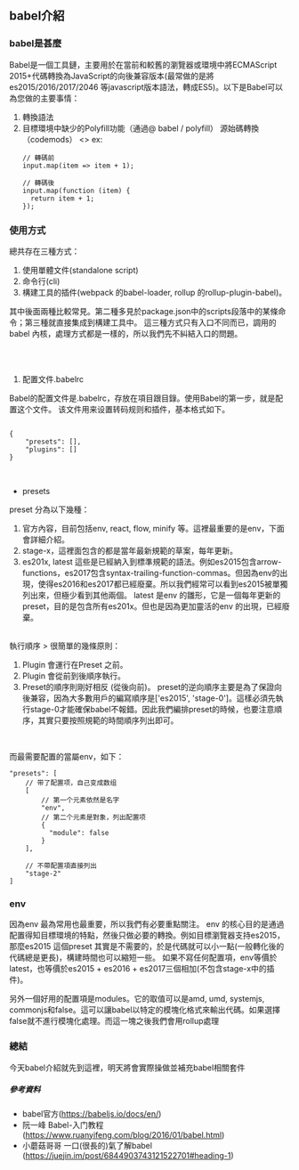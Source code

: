 ## babel介紹

### babel是甚麼
Babel是一個工具鏈，主要用於在當前和較舊的瀏覽器或環境中將ECMAScript 2015+代碼轉換為JavaScript的向後兼容版本(最常做的是將es2015/2016/2017/2046 等javascript版本語法，轉成ES5)。以下是Babel可以為您做的主要事情：
1. 轉換語法
2. 目標環境中缺少的Polyfill功能（通過@ babel / polyfill）
    源始碼轉換（codemods）
    <>
    ex:
    ```
    // 轉碼前
    input.map(item => item + 1);

    // 轉碼後
    input.map(function (item) {
      return item + 1;
    });
    ```
    
### 使用方式
總共存在三種方式：

1. 使用單體文件(standalone script)
2. 命令行(cli)
3. 構建工具的插件(webpack 的babel-loader, rollup 的rollup-plugin-babel)。

其中後面兩種比較常見。第二種多見於package.json中的scripts段落中的某條命令；第三種就直接集成到構建工具中。
這三種方式只有入口不同而已，調用的babel 內核，處理方式都是一樣的，所以我們先不糾結入口的問題。

</br>
</br>

1. 配置文件.babelrc

Babel的配置文件是.babelrc，存放在項目跟目錄。使用Babel的第一步，就是配置这个文件。
该文件用来设置转码规则和插件，基本格式如下。

```

{
    "presets": [],
    "plugins": []
}

```
</br>

- presets

preset 分為以下幾種：

1. 官方內容，目前包括env, react, flow, minify 等。這裡最重要的是env，下面會詳細介紹。
2. stage-x，這裡面包含的都是當年最新規範的草案，每年更新。
3. es201x, latest
   這些是已經納入到標準規範的語法。例如es2015包含arrow-functions，es2017包含syntax-trailing-function-commas。但因為env的出現，使得es2016和es2017都已經廢棄。所以我們經常可以看到es2015被單獨列出來，但極少看到其他兩個。
   latest 是env 的雛形，它是一個每年更新的preset，目的是包含所有es201x。但也是因為更加靈活的env 的出現，已經廢棄。
</br>
執行順序
> 很簡單的幾條原則：

1. Plugin 會運行在Preset 之前。
2. Plugin 會從前到後順序執行。
3. Preset的順序則剛好相反 (從後向前)。
preset的逆向順序主要是為了保證向後兼容，因為大多數用戶的編寫順序是['es2015', 'stage-0']。這樣必須先執行stage-0才能確保babel不報錯。因此我們編排preset的時候，也要注意順序，其實只要按照規範的時間順序列出即可。

</br>

而最需要配置的當屬env，如下：

```
"presets": [
    // 带了配置项，自己变成数组
    [
        // 第一个元素依然是名字
        "env",
        // 第二个元素是對象，列出配置项
        {
          "module": false
        }
    ],

    // 不帶配置項直接列出
    "stage-2"
]

```

### env
因為env 最為常用也最重要，所以我們有必要重點關注。
env 的核心目的是通過配置得知目標環境的特點，然後只做必要的轉換。例如目標瀏覽器支持es2015，那麼es2015 這個preset 其實是不需要的，於是代碼就可以小一點(一般轉化後的代碼總是更長)，構建時間也可以縮短一些。
如果不寫任何配置項，env等價於latest，也等價於es2015 + es2016 + es2017三個相加(不包含stage-x中的插件)。

另外一個好用的配置項是modules。它的取值可以是amd, umd, systemjs, commonjs和false。這可以讓babel以特定的模塊化格式來輸出代碼。如果選擇false就不進行模塊化處理。而這一塊之後我們會用rollup處理

### 總結
今天babel介紹就先到這裡，明天將會實際操做並補充babel相關套件

##### 參考資料
- babel官方(https://babeljs.io/docs/en/)
- 阮一峰 Babel-入门教程(https://www.ruanyifeng.com/blog/2016/01/babel.html)
- 小蘑菇哥哥 一口(很長的)氣了解babel (https://juejin.im/post/6844903743121522701#heading-1)
